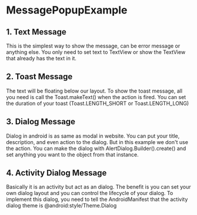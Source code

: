 # MessagePopupExample
## 1. Text Message
This is the simplest way to show the message, can be error message or anything else.
You only need to set text to TextView or show the TextView that already has the text in it.
 
 ## 2. Toast Message
 The text will be floating below our layout.
 To show the toast message, all you need is call the Toast.makeText() when the action is fired.
 You can set the duration of your toast (Toast.LENGTH_SHORT or Toast.LENGTH_LONG)
 
 ## 3. Dialog Message
 Dialog in android is as same as modal in website. You can put your title, description, and even action to the dialog. But in this example
 we don't use the action. You can make the dialog with AlertDialog.Builder().create() and set anything you want to the object from that instance.
 
 ## 4. Activity Dialog Message
 Basically it is an activity but act as an dialog. The benefit is you can set your own dialog layout and you can control the lifecycle of your dialog. To implement this dialog, you need to tell the AndroidManifest that the activity dialog theme is @android:style/Theme.Dialog
  
  <activity android:name=".DialogActivity"
            android:theme="@android:style/Theme.Dialog"/>
  
